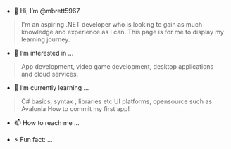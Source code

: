 - 👋 Hi, I’m @mbrett5967
> I'm an aspiring .NET developer who is looking to gain as much knowledge and experience as I can. This page is for me to display my learning journey.


- 👀 I’m interested in ...
> App development, video game development, desktop applications and cloud services.


- 🌱 I’m currently learning ...
> C# basics, syntax , libraries etc
> UI platforms, opensource such as Avalonia
> How to commit my first app!


- 📫 How to reach me ...

- ⚡ Fun fact: ...

<!---
mbrett5967/mbrett5967 is a ✨ special ✨ repository because its `README.md` (this file) appears on your GitHub profile.
You can click the Preview link to take a look at your changes.
--->
